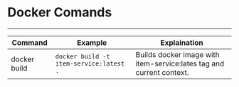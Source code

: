 # Docker Comands
----
| Command | Example | Explaination |
| ------ | ------ | ------ |
| docker build | `docker build -t item-service:latest .` | Builds docker image with item-service:lates tag and current context. |
